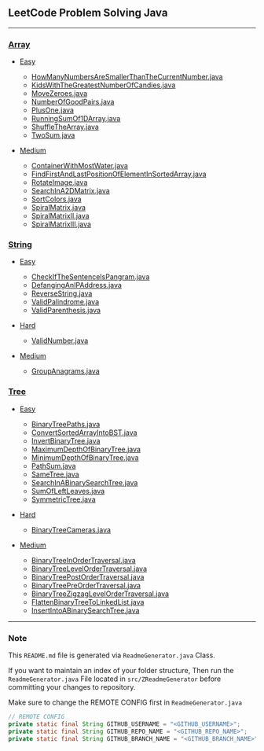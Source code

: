 ## LeetCode Problem Solving Java

---
### [Array](https://github.com/dipeshpatil/leetcode-problems/blob/main/src/Array)
- [Easy](https://github.com/dipeshpatil/leetcode-problems/blob/main/src/Array/Easy)
	 - [HowManyNumbersAreSmallerThanTheCurrentNumber.java](https://github.com/dipeshpatil/leetcode-problems/blob/main/src/Array/Easy/HowManyNumbersAreSmallerThanTheCurrentNumber.java)
	 - [KidsWithTheGreatestNumberOfCandies.java](https://github.com/dipeshpatil/leetcode-problems/blob/main/src/Array/Easy/KidsWithTheGreatestNumberOfCandies.java)
	 - [MoveZeroes.java](https://github.com/dipeshpatil/leetcode-problems/blob/main/src/Array/Easy/MoveZeroes.java)
	 - [NumberOfGoodPairs.java](https://github.com/dipeshpatil/leetcode-problems/blob/main/src/Array/Easy/NumberOfGoodPairs.java)
	 - [PlusOne.java](https://github.com/dipeshpatil/leetcode-problems/blob/main/src/Array/Easy/PlusOne.java)
	 - [RunningSumOf1DArray.java](https://github.com/dipeshpatil/leetcode-problems/blob/main/src/Array/Easy/RunningSumOf1DArray.java)
	 - [ShuffleTheArray.java](https://github.com/dipeshpatil/leetcode-problems/blob/main/src/Array/Easy/ShuffleTheArray.java)
	 - [TwoSum.java](https://github.com/dipeshpatil/leetcode-problems/blob/main/src/Array/Easy/TwoSum.java)

- [Medium](https://github.com/dipeshpatil/leetcode-problems/blob/main/src/Array/Medium)
	 - [ContainerWithMostWater.java](https://github.com/dipeshpatil/leetcode-problems/blob/main/src/Array/Medium/ContainerWithMostWater.java)
	 - [FindFirstAndLastPositionOfElementInSortedArray.java](https://github.com/dipeshpatil/leetcode-problems/blob/main/src/Array/Medium/FindFirstAndLastPositionOfElementInSortedArray.java)
	 - [RotateImage.java](https://github.com/dipeshpatil/leetcode-problems/blob/main/src/Array/Medium/RotateImage.java)
	 - [SearchInA2DMatrix.java](https://github.com/dipeshpatil/leetcode-problems/blob/main/src/Array/Medium/SearchInA2DMatrix.java)
	 - [SortColors.java](https://github.com/dipeshpatil/leetcode-problems/blob/main/src/Array/Medium/SortColors.java)
	 - [SpiralMatrix.java](https://github.com/dipeshpatil/leetcode-problems/blob/main/src/Array/Medium/SpiralMatrix.java)
	 - [SpiralMatrixII.java](https://github.com/dipeshpatil/leetcode-problems/blob/main/src/Array/Medium/SpiralMatrixII.java)
	 - [SpiralMatrixIII.java](https://github.com/dipeshpatil/leetcode-problems/blob/main/src/Array/Medium/SpiralMatrixIII.java)

### [String](https://github.com/dipeshpatil/leetcode-problems/blob/main/src/String)
- [Easy](https://github.com/dipeshpatil/leetcode-problems/blob/main/src/String/Easy)
	 - [CheckIfTheSentenceIsPangram.java](https://github.com/dipeshpatil/leetcode-problems/blob/main/src/String/Easy/CheckIfTheSentenceIsPangram.java)
	 - [DefangingAnIPAddress.java](https://github.com/dipeshpatil/leetcode-problems/blob/main/src/String/Easy/DefangingAnIPAddress.java)
	 - [ReverseString.java](https://github.com/dipeshpatil/leetcode-problems/blob/main/src/String/Easy/ReverseString.java)
	 - [ValidPalindrome.java](https://github.com/dipeshpatil/leetcode-problems/blob/main/src/String/Easy/ValidPalindrome.java)
	 - [ValidParenthesis.java](https://github.com/dipeshpatil/leetcode-problems/blob/main/src/String/Easy/ValidParenthesis.java)

- [Hard](https://github.com/dipeshpatil/leetcode-problems/blob/main/src/String/Hard)
	 - [ValidNumber.java](https://github.com/dipeshpatil/leetcode-problems/blob/main/src/String/Hard/ValidNumber.java)

- [Medium](https://github.com/dipeshpatil/leetcode-problems/blob/main/src/String/Medium)
	 - [GroupAnagrams.java](https://github.com/dipeshpatil/leetcode-problems/blob/main/src/String/Medium/GroupAnagrams.java)

### [Tree](https://github.com/dipeshpatil/leetcode-problems/blob/main/src/Tree)
- [Easy](https://github.com/dipeshpatil/leetcode-problems/blob/main/src/Tree/Easy)
	 - [BinaryTreePaths.java](https://github.com/dipeshpatil/leetcode-problems/blob/main/src/Tree/Easy/BinaryTreePaths.java)
	 - [ConvertSortedArrayIntoBST.java](https://github.com/dipeshpatil/leetcode-problems/blob/main/src/Tree/Easy/ConvertSortedArrayIntoBST.java)
	 - [InvertBinaryTree.java](https://github.com/dipeshpatil/leetcode-problems/blob/main/src/Tree/Easy/InvertBinaryTree.java)
	 - [MaximumDepthOfBinaryTree.java](https://github.com/dipeshpatil/leetcode-problems/blob/main/src/Tree/Easy/MaximumDepthOfBinaryTree.java)
	 - [MinimumDepthOfBinaryTree.java](https://github.com/dipeshpatil/leetcode-problems/blob/main/src/Tree/Easy/MinimumDepthOfBinaryTree.java)
	 - [PathSum.java](https://github.com/dipeshpatil/leetcode-problems/blob/main/src/Tree/Easy/PathSum.java)
	 - [SameTree.java](https://github.com/dipeshpatil/leetcode-problems/blob/main/src/Tree/Easy/SameTree.java)
	 - [SearchInABinarySearchTree.java](https://github.com/dipeshpatil/leetcode-problems/blob/main/src/Tree/Easy/SearchInABinarySearchTree.java)
	 - [SumOfLeftLeaves.java](https://github.com/dipeshpatil/leetcode-problems/blob/main/src/Tree/Easy/SumOfLeftLeaves.java)
	 - [SymmetricTree.java](https://github.com/dipeshpatil/leetcode-problems/blob/main/src/Tree/Easy/SymmetricTree.java)

- [Hard](https://github.com/dipeshpatil/leetcode-problems/blob/main/src/Tree/Hard)
	 - [BinaryTreeCameras.java](https://github.com/dipeshpatil/leetcode-problems/blob/main/src/Tree/Hard/BinaryTreeCameras.java)

- [Medium](https://github.com/dipeshpatil/leetcode-problems/blob/main/src/Tree/Medium)
	 - [BinaryTreeInOrderTraversal.java](https://github.com/dipeshpatil/leetcode-problems/blob/main/src/Tree/Medium/BinaryTreeInOrderTraversal.java)
	 - [BinaryTreeLevelOrderTraversal.java](https://github.com/dipeshpatil/leetcode-problems/blob/main/src/Tree/Medium/BinaryTreeLevelOrderTraversal.java)
	 - [BinaryTreePostOrderTraversal.java](https://github.com/dipeshpatil/leetcode-problems/blob/main/src/Tree/Medium/BinaryTreePostOrderTraversal.java)
	 - [BinaryTreePreOrderTraversal.java](https://github.com/dipeshpatil/leetcode-problems/blob/main/src/Tree/Medium/BinaryTreePreOrderTraversal.java)
	 - [BinaryTreeZigzagLevelOrderTraversal.java](https://github.com/dipeshpatil/leetcode-problems/blob/main/src/Tree/Medium/BinaryTreeZigzagLevelOrderTraversal.java)
	 - [FlattenBinaryTreeToLinkedList.java](https://github.com/dipeshpatil/leetcode-problems/blob/main/src/Tree/Medium/FlattenBinaryTreeToLinkedList.java)
	 - [InsertIntoABinarySearchTree.java](https://github.com/dipeshpatil/leetcode-problems/blob/main/src/Tree/Medium/InsertIntoABinarySearchTree.java)

---
### Note
This `README.md` file is generated via `ReadmeGenerator.java` Class.

If you want to maintain an index of your folder structure, Then run the `ReadmeGenerator.java` File located in `src/ZReadmeGenerator` before committing your changes to repository.

Make sure to change the REMOTE CONFIG first in `ReadmeGenerator.java`
```java
// REMOTE CONFIG
private static final String GITHUB_USERNAME = "<GITHUB_USERNAME>";
private static final String GITHUB_REPO_NAME = "<GITHUB_REPO_NAME>";
private static final String GITHUB_BRANCH_NAME = "<GITHUB_BRANCH_NAME>";
```
